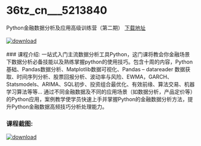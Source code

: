 # 36tz_cn___5213840
Python金融数据分析及应用高级训练营（第二期）
[下载地址](http://www.36tz.cn/article/5213840 "下载地址")
<br/></br>[![download](http://36tz.cn/muke_img/2020_06_1-63.png "下载地址")](http://www.36tz.cn/article/5213840 "下载地址")
<br/></br>### 课程介绍:
一站式入门主流数据分析工具Python，这门课将教会你金融场景下数据分析必备技能以及熟练掌握python的使用技巧。包含十周的内容，Python基础、Pandas数据分析、Matplotlib数据可视化、Pandas – datareader 数据获取、时间序列分析、股票回报分析、波动率与风险、EWMA，GARCH、Statsmodels、ARIMA、SQL初步、投资组合最优化、有效前缘、算法交易、机器学习算法等等…
通过不同金融数据及不同的应用场景（如数据分析，产品定价等）的Python应用，案例教学使学员快速上手并掌握Python的金融数据分析方法，提升Python金融数据高频技巧分析处理能力。

### 课程截图:
[![download](http://36tz.cn/muke_img/2020_06_2-70.png "下载地址")](http://www.36tz.cn/article/5213840 "下载地址")
